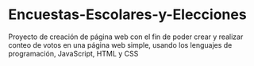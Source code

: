 # Encuestas-Escolares-y-Elecciones
Proyecto de creación de página web con el fin de poder crear y realizar conteo de votos en una página web simple, usando los lenguajes de programación, JavaScript, HTML y CSS
